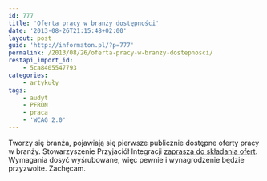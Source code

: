 ```yaml
---
id: 777
title: 'Oferta pracy w branży dostępności'
date: '2013-08-26T21:15:48+02:00'
layout: post
guid: 'http://informaton.pl/?p=777'
permalink: /2013/08/26/oferta-pracy-w-branzy-dostepnosci/
restapi_import_id:
    - 5ca8405547793
categories:
    - artykuły
tags:
    - audyt
    - PFRON
    - praca
    - 'WCAG 2.0'
---
```


Tworzy się branża, pojawiają się pierwsze publicznie dostępne oferty pracy w branży. Stowarzyszenie Przyjaciół Integracji [zaprasza do składania ofert](http://dostepnestrony.pl/praca-dla-audytora-dostepnosci/). Wymagania dosyć wyśrubowane, więc pewnie i wynagrodzenie będzie przyzwoite. Zachęcam.